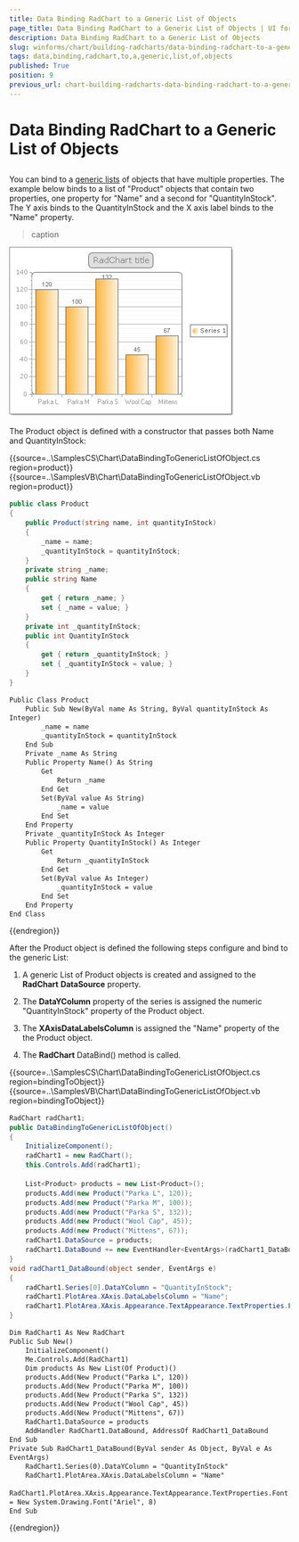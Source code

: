 ```yaml
---
title: Data Binding RadChart to a Generic List of Objects
page_title: Data Binding RadChart to a Generic List of Objects | UI for WinForms Documentation
description: Data Binding RadChart to a Generic List of Objects
slug: winforms/chart/building-radcharts/data-binding-radchart-to-a-generic-list-of-objects
tags: data,binding,radchart,to,a,generic,list,of,objects
published: True
position: 9
previous_url: chart-building-radcharts-data-binding-radchart-to-a-generic-list-of-objects
---
```


# Data Binding RadChart to a Generic List of Objects



## 

You can bind to a [generic lists](http://msdn2.microsoft.com/en-us/library/6sh2ey19.aspx) of objects that have multiple properties. The example below binds to a list of "Product" objects that contain two properties, one property for "Name" and a second for "QuantityInStock". The Y axis binds to the QuantityInStock and the X axis label binds to the "Name" property.


>caption 

![chart-building-radcharts-data-binding-radchart-to-a-generic-list-of-objects 001](images/chart-building-radcharts-data-binding-radchart-to-a-generic-list-of-objects001.png)

The Product object is defined with a constructor that passes both Name and QuantityInStock:  

{{source=..\SamplesCS\Chart\DataBindingToGenericListOfObject.cs region=product}} 
{{source=..\SamplesVB\Chart\DataBindingToGenericListOfObject.vb region=product}} 

````C#
public class Product
{
    public Product(string name, int quantityInStock)
    {
        _name = name;
        _quantityInStock = quantityInStock;
    }
    private string _name;
    public string Name
    {
        get { return _name; }
        set { _name = value; }
    }
    private int _quantityInStock;
    public int QuantityInStock
    {
        get { return _quantityInStock; }
        set { _quantityInStock = value; }
    }
}

````
````VB.NET
Public Class Product
    Public Sub New(ByVal name As String, ByVal quantityInStock As Integer)
        _name = name
        _quantityInStock = quantityInStock
    End Sub
    Private _name As String
    Public Property Name() As String
        Get
            Return _name
        End Get
        Set(ByVal value As String)
            _name = value
        End Set
    End Property
    Private _quantityInStock As Integer
    Public Property QuantityInStock() As Integer
        Get
            Return _quantityInStock
        End Get
        Set(ByVal value As Integer)
            _quantityInStock = value
        End Set
    End Property
End Class

````

{{endregion}} 




After the Product object is defined the following steps configure and bind to the generic List:

1. A generic List of Product objects is created and assigned to the __RadChart__ __DataSource__ property.   


1. The __DataYColumn__ property of the series is assigned the numeric "QuantityInStock" property of the Product object.  


1. The __XAxisDataLabelsColumn__ is assigned the "Name" property of the the Product object.  


1. The __RadChart__ DataBind() method is called. 

{{source=..\SamplesCS\Chart\DataBindingToGenericListOfObject.cs region=bindingToObject}} 
{{source=..\SamplesVB\Chart\DataBindingToGenericListOfObject.vb region=bindingToObject}} 

````C#
RadChart radChart1;
public DataBindingToGenericListOfObject()
{
    InitializeComponent();
    radChart1 = new RadChart();
    this.Controls.Add(radChart1);
   
    List<Product> products = new List<Product>();
    products.Add(new Product("Parka L", 120));
    products.Add(new Product("Parka M", 100));
    products.Add(new Product("Parka S", 132));
    products.Add(new Product("Wool Cap", 45));
    products.Add(new Product("Mittens", 67));
    radChart1.DataSource = products;
    radChart1.DataBound += new EventHandler<EventArgs>(radChart1_DataBound);
}
void radChart1_DataBound(object sender, EventArgs e)
{
    radChart1.Series[0].DataYColumn = "QuantityInStock";
    radChart1.PlotArea.XAxis.DataLabelsColumn = "Name";
    radChart1.PlotArea.XAxis.Appearance.TextAppearance.TextProperties.Font = new System.Drawing.Font("Ariel", 8);
}

````
````VB.NET
Dim RadChart1 As New RadChart
Public Sub New()
    InitializeComponent()
    Me.Controls.Add(RadChart1)
    Dim products As New List(Of Product)()
    products.Add(New Product("Parka L", 120))
    products.Add(New Product("Parka M", 100))
    products.Add(New Product("Parka S", 132))
    products.Add(New Product("Wool Cap", 45))
    products.Add(New Product("Mittens", 67))
    RadChart1.DataSource = products
    AddHandler RadChart1.DataBound, AddressOf RadChart1_DataBound
End Sub
Private Sub RadChart1_DataBound(ByVal sender As Object, ByVal e As EventArgs)
    RadChart1.Series(0).DataYColumn = "QuantityInStock"
    RadChart1.PlotArea.XAxis.DataLabelsColumn = "Name"
    RadChart1.PlotArea.XAxis.Appearance.TextAppearance.TextProperties.Font = New System.Drawing.Font("Ariel", 8)
End Sub

````

{{endregion}} 





